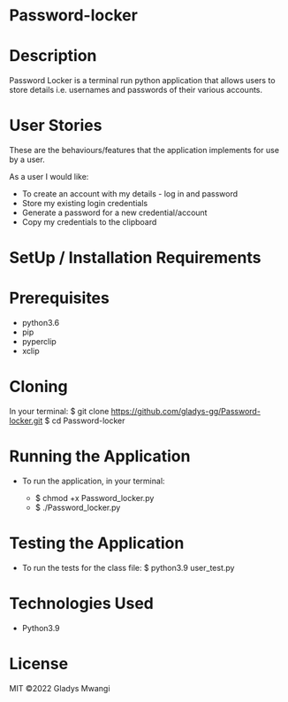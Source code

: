 # Password-locker

# Description
 Password Locker is a terminal run python application that allows users to store details i.e. usernames and passwords of their various accounts.

# User Stories
These are the behaviours/features that the application implements for use by a user.

As a user I would like:

* To create an account with my details - log in and password
* Store my existing login credentials
* Generate a password for a new credential/account
* Copy my credentials to the clipboard

# SetUp / Installation Requirements
# Prerequisites
* python3.6
* pip
* pyperclip
* xclip


# Cloning
In your terminal:
    $ git clone https://github.com/gladys-gg/Password-locker.git
    $ cd Password-locker

# Running the Application
* To run the application, in your terminal:

  * $ chmod +x Password_locker.py
  * $ ./Password_locker.py 


# Testing the Application
* To run the tests for the class file:
    $ python3.9 user_test.py


# Technologies Used
* Python3.9


# License
MIT ©2022 Gladys Mwangi
